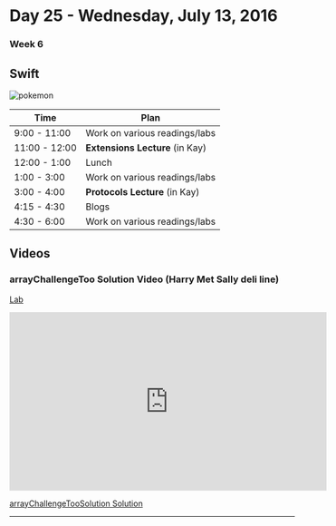 # Day 25  - Wednesday, July 13, 2016 

### Week 6

## Swift

![pokemon](http://i.imgur.com/ohCOFND.gif)





Time       | Plan     |
----------------|-------
9:00 - 11:00  | Work on various readings/labs
11:00 - 12:00 | **Extensions Lecture** (in Kay)
12:00 - 1:00    | Lunch
1:00 - 3:00    | Work on various readings/labs
3:00 - 4:00   | **Protocols Lecture** (in Kay)
4:15 - 4:30    | Blogs
4:30 - 6:00    | Work on various readings/labs




## Videos

### arrayChallengeToo Solution Video (Harry Met Sally deli line)

[Lab](https://github.com/learn-co-students/swift-arrayChallengeToo-lab-ios-0616)

<iframe width="560" height="315" src="https://www.youtube.com/embed/kv-UnTFIqTk?rel=0&modestbranding=1" frameborder="0" allowfullscreen></iframe><p><a href="https://www.youtube.com/watch?v=kv-UnTFIqTk">arrayChallengeTooSolution Solution</a></p>

---



